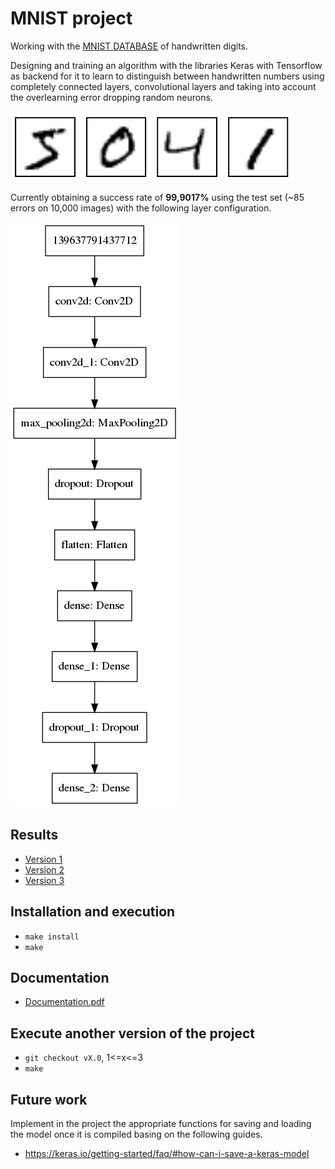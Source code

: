 # MNIST project

Working with the [MNIST DATABASE](http://yann.lecun.com/exdb/mnist/) of handwritten digits.

Designing and training an algorithm with the libraries Keras with Tensorflow as backend for it to learn to distinguish between handwritten numbers using completely connected layers, convolutional layers and taking into account the overlearning error dropping random neurons.

![MNIST image example](doc/images/mnist-numbers.png)

Currently obtaining a success rate of **99,9017%** using the test set (~85 errors on 10,000 images) with the following layer configuration.

![Layer configuration](doc/images/model-v3.png)

## Results

* [Version 1](deliverables/ver_1/README.md)
* [Version 2](deliverables/ver_2/README.md)
* [Version 3](deliverables/ver_3/README.md)

## Installation and execution

* `make install`
* `make`

## Documentation

* [Documentation.pdf](doc/project.pdf)

## Execute another version of the project

* `git checkout vX.0`, 1<=x<=3
* `make`

## Future work

Implement in the project the appropriate functions for saving and loading the model once it is compiled basing on the following guides.

* https://keras.io/getting-started/faq/#how-can-i-save-a-keras-model
